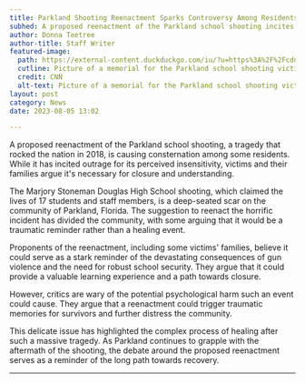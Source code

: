 ```yaml
---
title: Parkland Shooting Reenactment Sparks Controversy Among Residents and Victims
subhed: A proposed reenactment of the Parkland school shooting incites backlash from some community members, while victims argue it's necessary for healing.
author: Donna Teetree
author-title: Staff Writer
featured-image: 
  path: https://external-content.duckduckgo.com/iu/?u=https%3A%2F%2Fcdn.cnn.com%2Fcnnnext%2Fdam%2Fassets%2F180216132706-floridavictims-12split-color-super-tease.jpg&f=1&nofb=1&ipt=adb14277af5718b92d3bcb308fd6f3f6dd255f3a0b353482dd0c98709283b91b&ipo=images
  cutline: Picture of a memorial for the Parkland school shooting victims.
  credit: CNN
  alt-text: Picture of a memorial for the Parkland school shooting victims.
layout: post
category: News
date: 2023-08-05 13:02

---
```


A proposed reenactment of the Parkland school shooting, a tragedy that rocked the nation in 2018, is causing consternation among some residents. While it has incited outrage for its perceived insensitivity, victims and their families argue it's necessary for closure and understanding.

The Marjory Stoneman Douglas High School shooting, which claimed the lives of 17 students and staff members, is a deep-seated scar on the community of Parkland, Florida. The suggestion to reenact the horrific incident has divided the community, with some arguing that it would be a traumatic reminder rather than a healing event.

Proponents of the reenactment, including some victims' families, believe it could serve as a stark reminder of the devastating consequences of gun violence and the need for robust school security. They argue that it could provide a valuable learning experience and a path towards closure.

However, critics are wary of the potential psychological harm such an event could cause. They argue that a reenactment could trigger traumatic memories for survivors and further distress the community.

This delicate issue has highlighted the complex process of healing after such a massive tragedy. As Parkland continues to grapple with the aftermath of the shooting, the debate around the proposed reenactment serves as a reminder of the long path towards recovery.

---